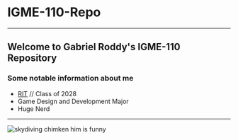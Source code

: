 # IGME-110-Repo
---
## Welcome to Gabriel Roddy's IGME-110 Repository
### Some notable information about me
- [RIT](https://www.rit.edu/) // Class of 2028
- Game Design and Development Major
- Huge Nerd
---
![skydiving chimken](https://preview.redd.it/why-was-the-chicken-mans-skydiving-hobby-never-mentioned-v0-4k1zo6673ltb1.jpg?width=1080&crop=smart&auto=webp&s=26f826fbcec5bd3fb31c1d30d79732001f6a7a87)
him is funny
